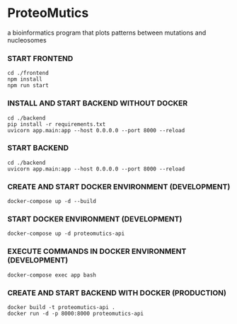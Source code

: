 # ProteoMutics
a bioinformatics program that plots patterns between mutations and nucleosomes

### START FRONTEND ###

```
cd ./frontend
npm install
npm run start
```

### INSTALL AND START BACKEND WITHOUT DOCKER ###
```
cd ./backend
pip install -r requirements.txt
uvicorn app.main:app --host 0.0.0.0 --port 8000 --reload
```
### START BACKEND ###
```
cd ./backend
uvicorn app.main:app --host 0.0.0.0 --port 8000 --reload
```
### CREATE AND START DOCKER ENVIRONMENT (DEVELOPMENT) ###
```
docker-compose up -d --build
```
### START DOCKER ENVIRONMENT (DEVELOPMENT) ###
```
docker-compose up -d proteomutics-api
```
### EXECUTE COMMANDS IN DOCKER ENVIRONMENT (DEVELOPMENT) ###
```
docker-compose exec app bash
```
### CREATE AND START BACKEND WITH DOCKER (PRODUCTION) ###
```
docker build -t proteomutics-api .
docker run -d -p 8000:8000 proteomutics-api
```
